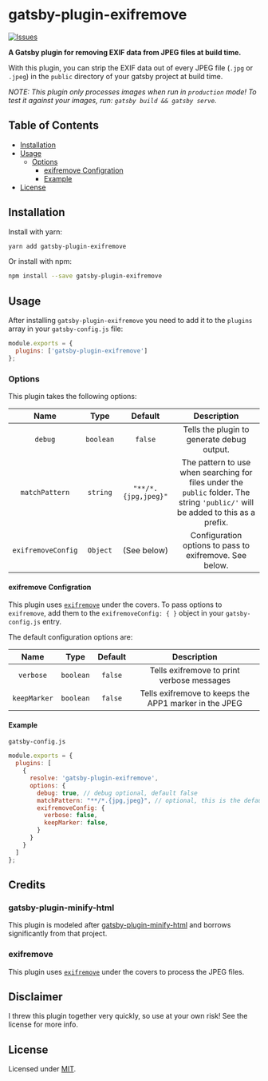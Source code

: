 # gatsby-plugin-exifremove

[![Issues](https://img.shields.io/github/issues-raw/josemonkey/gatsby-plugin-exifremove)](https://github.com/josemonkey/gatsby-plugin-exifremove)

**A Gatsby plugin for removing EXIF data from JPEG files at build time.**

With this plugin, you can strip the EXIF data out of every JPEG file (`.jpg` or `.jpeg`) in the `public` directory of your gatsby project at build time.

_NOTE: This plugin only processes images when run in `production` mode! To test it against your images, run: `gatsby build && gatsby serve`._

## Table of Contents

- [Installation](#installation)
- [Usage](#usage)
  - [Options](#options)
    - [exifremove Configration](#exifremove-configuration)
    - [Example](#example)
- [License](#license)

## Installation

Install with yarn:

```sh
yarn add gatsby-plugin-exifremove
```

Or install with npm:

```sh
npm install --save gatsby-plugin-exifremove
```

## Usage

After installing `gatsby-plugin-exifremove` you need to add it to the `plugins` array in your `gatsby-config.js` file:

```js
module.exports = {
  plugins: ['gatsby-plugin-exifremove']
};
```


### Options

This plugin takes the following options:

| Name                  | Type      | Default               | Description                                                                                                                         |
| :-------------------: | :-------: | :-------------------: | :---------------------------------------------------------------------------------------------------------------------------------: |
| `debug`               | `boolean` | `false`               | Tells the plugin to generate debug output.                                                                                          |
| `matchPattern`        | `string`  | `"**/*.{jpg,jpeg}"`   | The pattern to use when searching for files under the `public` folder. The string `'public/'` will be added to this as a prefix.    |
| `exifremoveConfig`   | `Object`  | (See below)           | Configuration options to pass to exifremove. See below.

#### exifremove Configration

This plugin uses [`exifremove`](https://github.com/Coteh/exifremove) under the covers. To pass options to `exifremove`, add them to the `exifremoveConfig: { }` object in your `gatsby-config.js` entry.

The default configuration options are:

|   Name        |   Type    | Default       | Description                                                   |
| :-----------: | :-------: | :-----------: | :-----------------------------------------------------------: |
| `verbose`     | `boolean` | `false`       | Tells exifremove to print verbose messages                    |
| `keepMarker`  | `boolean` | `false`       | Tells exifremove to keeps the APP1 marker in the JPEG         |


#### Example

`gatsby-config.js`

```js
module.exports = {
  plugins: [
    {
      resolve: 'gatsby-plugin-exifremove',
      options: {
        debug: true, // debug optional, default false
        matchPattern: "**/*.{jpg,jpeg}", // optional, this is the default value
        exifremoveConfig: {
          verbose: false,
          keepMarker: false,
        }
      }
    }
  ]
};
```

## Credits

### gatsby-plugin-minify-html

This plugin is modeled after [gatsby-plugin-minify-html](https://github.com/illvart/gatsby-plugin-minify-html) and borrows significantly from that project.

### exifremove 

This plugin uses [`exifremove`](https://github.com/Coteh/exifremove) under the covers to process the JPEG files.

## Disclaimer

I threw this plugin together very quickly, so use at your own risk! See the license for more info.
 
## License

Licensed under [MIT](./LICENSE).